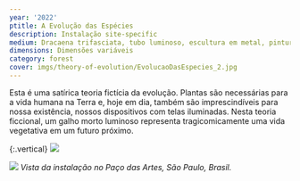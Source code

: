 ```yaml
---
year: '2022'
ptitle: A Evolução das Espécies
description: Instalação site-specific
medium: Dracaena trifasciata, tubo luminoso, escultura em metal, pintura automotiva e terra
dimensions: Dimensões variáveis
category: forest
cover: imgs/theory-of-evolution/EvolucaoDasEspecies_2.jpg
---
```

Esta é uma satírica teoria fictícia da evolução. Plantas são necessárias para a vida humana na Terra e, hoje em dia, também são imprescindíveis para nossa existência, nossos dispositivos com telas iluminadas. Nesta teoria ficcional, um galho morto luminoso representa tragicomicamente uma vida vegetativa em um futuro próximo.

{:.vertical}
![]({{site.baseurl}}/imgs/theory-of-evolution/EvolucaoDasEspecies_1.jpg)

![]({{site.baseurl}}/imgs/theory-of-evolution/EvolucaoDasEspecies_3.jpg)
_Vista da instalação no Paço das Artes, São Paulo, Brasil._
